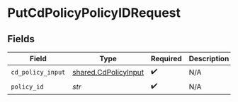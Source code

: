 # PutCdPolicyPolicyIDRequest


## Fields

| Field                                                        | Type                                                         | Required                                                     | Description                                                  |
| ------------------------------------------------------------ | ------------------------------------------------------------ | ------------------------------------------------------------ | ------------------------------------------------------------ |
| `cd_policy_input`                                            | [shared.CdPolicyInput](../../models/shared/cdpolicyinput.md) | :heavy_check_mark:                                           | N/A                                                          |
| `policy_id`                                                  | *str*                                                        | :heavy_check_mark:                                           | N/A                                                          |